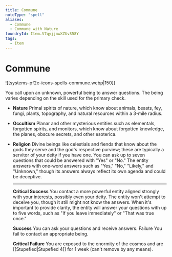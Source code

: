 ```yaml
---
title: Commune
noteType: "spell"
aliases:
  - Commune
  - Commune with Nature
foundryId: Item.V7qyjjmwXZUvS58Y
tags:
  - Item
---
```


# Commune
![[systems-pf2e-icons-spells-commune.webp|150]]

You call upon an unknown, powerful being to answer questions. The being varies depending on the skill used for the primary check.

*   **Nature** Primal spirits of nature, which know about animals, beasts, fey, fungi, plants, topography, and natural resources within a 3-mile radius.
*   **Occultism** Planar and other mysterious entities such as elementals, forgotten spirits, and monitors, which know about forgotten knowledge, the planes, obscure secrets, and other esoterica.
*   **Religion** Divine beings like celestials and fiends that know about the gods they serve and the god's respective purview; these are typically a servitor of your deity if you have one. You can ask up to seven questions that could be answered with "Yes" or "No." The entity answers with one-word answers such as "Yes," "No," "Likely," and "Unknown," though its answers always reflect its own agenda and could be deceptive.
    
    * * *
    
    **Critical Success** You contact a more powerful entity aligned strongly with your interests, possibly even your deity. The entity won't attempt to deceive you, though it still might not know the answers. When it's important to provide clarity, the entity will answer your questions with up to five words, such as "If you leave immediately" or "That was true once."
    
    **Success** You can ask your questions and receive answers. Failure You fail to contact an appropriate being.
    
    **Critical Failure** You are exposed to the enormity of the cosmos and are [[Stupefied|Stupefied 4]] for 1 week (can't remove by any means).
